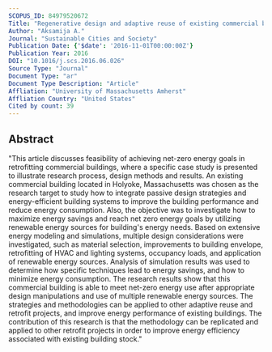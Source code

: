 ```yaml
---
SCOPUS_ID: 84979520672
Title: "Regenerative design and adaptive reuse of existing commercial buildings for net-zero energy use"
Author: "Aksamija A."
Journal: "Sustainable Cities and Society"
Publication Date: {'$date': '2016-11-01T00:00:00Z'}
Publication Year: 2016
DOI: "10.1016/j.scs.2016.06.026"
Source Type: "Journal"
Document Type: "ar"
Document Type Description: "Article"
Affliation: "University of Massachusetts Amherst"
Affliation Country: "United States"
Cited by count: 39
---
```


## Abstract
"This article discusses feasibility of achieving net-zero energy goals in retrofitting commercial buildings, where a specific case study is presented to illustrate research process, design methods and results. An existing commercial building located in Holyoke, Massachusetts was chosen as the research target to study how to integrate passive design strategies and energy-efficient building systems to improve the building performance and reduce energy consumption. Also, the objective was to investigate how to maximize energy savings and reach net zero energy goals by utilizing renewable energy sources for building's energy needs. Based on extensive energy modeling and simulations, multiple design considerations were investigated, such as material selection, improvements to building envelope, retrofitting of HVAC and lighting systems, occupancy loads, and application of renewable energy sources. Analysis of simulation results was used to determine how specific techniques lead to energy savings, and how to minimize energy consumption. The research results show that this commercial building is able to meet net-zero energy use after appropriate design manipulations and use of multiple renewable energy sources. The strategies and methodologies can be applied to other adaptive reuse and retrofit projects, and improve energy performance of existing buildings. The contribution of this research is that the methodology can be replicated and applied to other retrofit projects in order to improve energy efficiency associated with existing building stock."

